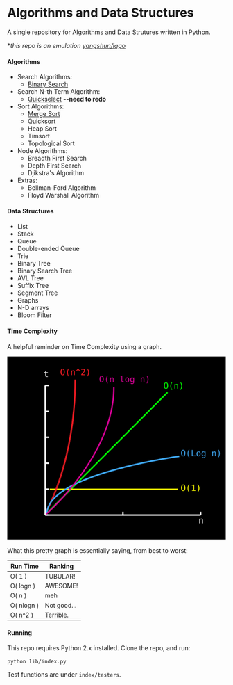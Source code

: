 # Algorithms and Data Structures

A single repository for Algorithms and Data Strutures written in Python.  

*_this repo is an emulation [yangshun/lago](https://github.com/yangshun/lago)_

#### Algorithms
* Search Algorithms:
  + [Binary Search](/lib/algorithms/binary_search.py)
* Search N-th Term Algorithm:
  + [Quickselect](/lib/algorithms/quick_select.py) **--need to redo**
* Sort Algorithms:
  + [Merge Sort](/lib/algorithms/merge_sort.py)
  + Quicksort
  + Heap Sort
  + Timsort
  + Topological Sort
* Node Algorithms:
  + Breadth First Search
  + Depth First Search
  + Djikstra's Algorithm
* Extras:
  + Bellman-Ford Algorithm
  + Floyd Warshall Algorithm

#### Data Structures
* List
* Stack
* Queue
* Double-ended Queue
* Trie
* Binary Tree
* Binary Search Tree
* AVL Tree
* Suffix Tree
* Segment Tree
* Graphs
* N-D arrays
* Bloom Filter

#### Time Complexity
A helpful reminder on Time Complexity using a graph.

![alt text](/assets/time_complexity_mini.svg "pretty graph")

What this pretty graph is essentially saying, from best to worst:

|Run Time|Ranking|
|--|--|
|O( 1 )|TUBULAR!| 
|O( logn )|AWESOME!|
|O( n )|meh|
|O( nlogn )|Not good...|
|O( n^2 )|Terrible.|

#### Running
This repo requires Python 2.x installed.
Clone the repo, and run:
```
python lib/index.py
```

Test functions are under ```index/testers```.